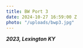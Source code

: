 ```yaml
---
title: BW Port 3
date: 2024-10-27 16:59:00 Z
photo: "/uploads/bwp3.jpg"
---
```


***2023, Lexington KY***